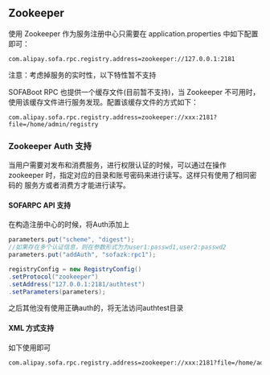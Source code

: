 ## Zookeeper

使用 Zookeeper 作为服务注册中心只需要在 application.properties 中如下配置即可：
```
com.alipay.sofa.rpc.registry.address=zookeeper://127.0.0.1:2181
```

注意：考虑掉服务的实时性，以下特性暂不支持

SOFABoot RPC 也提供一个缓存文件(目前暂不支持)，当 Zookeeper 不可用时，使用该缓存文件进行服务发现。配置该缓存文件的方式如下：
```
com.alipay.sofa.rpc.registry.address=zookeeper://xxx:2181?file=/home/admin/registry
```


### Zookeeper Auth 支持

当用户需要对发布和消费服务，进行权限认证的时候，可以通过在操作 zookeeper 时，指定对应的目录和账号密码来进行读写。这样只有使用了相同密码的
服务方或者消费方才能进行读写。


#### SOFARPC API 支持

在构造注册中心的时候，将Auth添加上

```java
parameters.put("scheme", "digest");
//如果存在多个认证信息，则在参数形式为为user1:passwd1,user2:passwd2
parameters.put("addAuth", "sofazk:rpc1");

registryConfig = new RegistryConfig()
.setProtocol("zookeeper")
.setAddress("127.0.0.1:2181/authtest")
.setParameters(parameters);
```

之后其他没有使用正确auth的，将无法访问authtest目录


#### XML 方式支持

如下使用即可
```xml
com.alipay.sofa.rpc.registry.address=zookeeper://xxx:2181?file=/home/admin/registry&scheme=digest&addAuth=sofazk:rpc1
```
